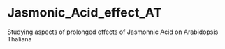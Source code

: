 # Jasmonic_Acid_effect_AT
Studying aspects of prolonged effects of Jasmonnic Acid on Arabidopsis Thaliana
